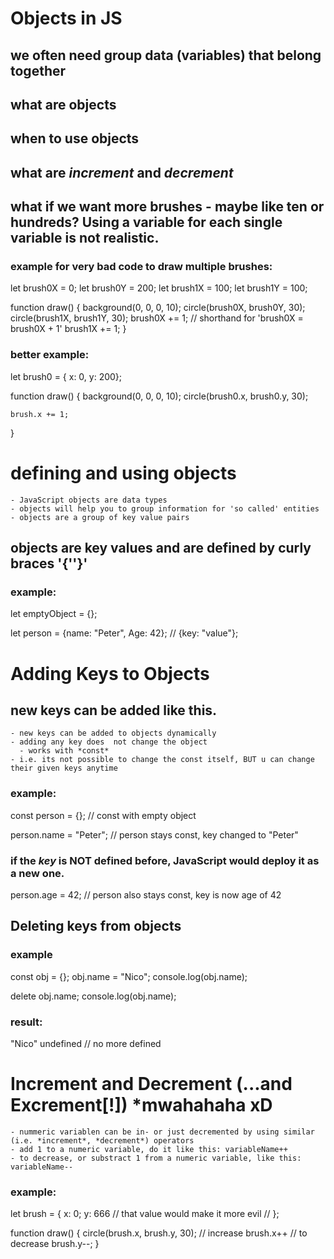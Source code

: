 # Objects in JS

## we often need group data (variables) that belong together

## what are objects 
## when to use objects
## what are *increment* and *decrement*


## what if we want more brushes - maybe like ten or hundreds? Using a variable for each single variable is not realistic.

### example for very bad code to draw multiple brushes:

let brush0X = 0;
let brush0Y = 200;
let brush1X = 100;
let brush1Y = 100;

function draw() {
    background(0, 0, 0, 10);
    circle(brush0X, brush0Y, 30);
    circle(brush1X, brush1Y, 30);
    brush0X += 1; // shorthand for 'brush0X = brush0X + 1'
    brush1X += 1;
}


### better example:

let brush0 = { x: 0, y: 200};


function draw() {
    background(0, 0, 0, 10);
    circle(brush0.x, brush0.y, 30);

    brush.x += 1; 
}


# defining and using objects
    - JavaScript objects are data types
    - objects will help you to group information for 'so called' entities
    - objects are a group of key value pairs


## objects are key values and are defined by curly braces '{''}'

### example:

let emptyObject = {};

let person = {name: "Peter", Age: 42}; // {key: "value"};


# Adding Keys to Objects

## new keys can be added like this.
    - new keys can be added to objects dynamically
    - adding any key does  not change the object
      - works with *const*
    - i.e. its not possible to change the const itself, BUT u can change their given keys anytime

### example:

const person = {}; // const with empty object

person.name = "Peter"; // person stays const, key changed to "Peter"

### if the *key* is NOT defined before, JavaScript would deploy it as a new one.

person.age = 42; // person also stays const, key is now age of 42


## Deleting keys from objects

### example 

const obj = {};
obj.name = "Nico";
console.log(obj.name);

delete obj.name;
console.log(obj.name);

### result: 

"Nico"
undefined  // no more defined


# Increment and Decrement (...and Excrement[!]) *mwahahaha xD
    - nummeric variablen can be in- or just decremented by using similar (i.e. *increment*, *decrement*) operators
    - add 1 to a numeric variable, do it like this: variableName++
    - to decrease, or substract 1 from a numeric variable, like this: variableName--

### example:

let brush = {
    x: 0;
    y: 666  // that value would make it more evil //
};

function draw() {
    circle(brush.x, brush.y, 30);
    // increase
    brush.x++
    // to decrease
    brush.y--;
}